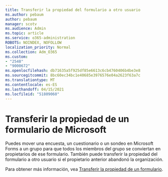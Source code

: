 ```yaml
---
title: Transferir la propiedad del formulario a otro usuario
ms.author: pebaum
author: pebaum
manager: scotv
ms.audience: Admin
ms.topic: article
ms.service: o365-administration
ROBOTS: NOINDEX, NOFOLLOW
localization_priority: Normal
ms.collection: Adm_O365
ms.custom:
- "2548"
- "9000672"
ms.openlocfilehash: db71635a5f925df85e6613c6cb4760406b4be3e8
ms.sourcegitcommit: 8bc60ec34bc1e40685e3976576e04a2623f63a7c
ms.translationtype: MT
ms.contentlocale: es-ES
ms.lasthandoff: 04/15/2021
ms.locfileid: "51809060"
---
```

# <a name="transfer-ownership-of-a-microsoft-form"></a>Transferir la propiedad de un formulario de Microsoft

Puedes mover una encuesta, un cuestionario o un sondeo en Microsoft Forms a un grupo para que todos los miembros del grupo se conviertan en propietarios de ese formulario. También puede transferir la propiedad del formulario a otro usuario si el propietario anterior abandonó la organización.

Para obtener más información, vea [Transferir la propiedad de un formulario](https://support.office.com/article/Transfer-ownership-of-a-form-921a6361-a4e5-44ea-bce9-c4ed63aa54b4).